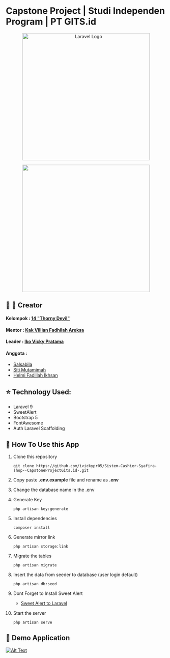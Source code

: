 # Capstone Project | Studi Independen Program | PT GITS.id

<p align="center"><a href="https://laravel.com" target="_blank"><img src="https://raw.githubusercontent.com/laravel/art/master/logo-lockup/5%20SVG/2%20CMYK/1%20Full%20Color/laravel-logolockup-cmyk-red.svg" width="400" alt="Laravel Logo"></a></p>

<p align="center"><img src="https://i.postimg.cc/wvj3W9nJ/Syafirafix1.png" width="400px"></p>


## :man: :woman: Creator
#### Kelompok : [14 "Thorny Devil"](https://github.com/ivickypr05/Sistem-Cashier-Syafira-shop--CapstoneProjectGits.id-)

#### Mentor : [Kak Villian Fadhilah Areksa](https://github.com/villmokey)

#### Leader : [Iko Vicky Pratama](https://github.com/ivickypr05)

#### Anggota : 

* [Salsabila](https://github.com/Realsb17)
* [Siti Mutamimah](https://github.com/dariakuuntukkamu)
* [Helmi Fadillah Ikhsan](https://github.com/Helmiiksan1)


## :star: Technology Used:

 - Laravel 9
 - SweetAlert
 - Bootstrap 5
 - FontAwesome
 - Auth Laravel Scaffolding


## :open_book: How To Use this App
1.  Clone this repository
    ```
    git clone https://github.com/ivickypr05/Sistem-Cashier-Syafira-shop--CapstoneProjectGits.id-.git
    ```
2.  Copy paste **.env.example** file and rename as **.env**
3.  Change the database name in the .env 

3.  Generate Key
    ```
    php artisan key:generate
    ```
4.  Install dependencies
    ```
    composer install
    ```
5.  Generate mirror link
    ```
    php artisan storage:link
    ```
6.  Migrate the tables
    ```
    php artisan migrate
    ```
7.  Insert the data from seeder to database (user login default)
    ```
    php artisan db:seed
    ```
8.  Dont Forget to Install Sweet Alert
    
    - [Sweet Alert to Laravel](https://realrashid.github.io/sweet-alert/)

9.  Start the server
    ```
    php artisan serve
    ```

## 📌 Demo Application
[![Alt Text](https://img.youtube.com/vi/n__1K1olNHc/0.jpg)](https://www.youtube.com/watch?v=n__1K1olNHc)

 
